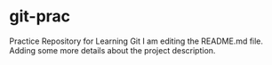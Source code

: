 # git-prac
Practice Repository for Learning Git
I am editing the README.md file. Adding some more details about the project
description.
